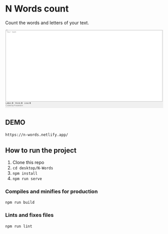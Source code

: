 # N Words count
Count the words and letters of your text.

![NWords](./Nwords.gif)


## DEMO

` https://n-words.netlify.app/ `

## How to run the project

1. Clone this repo
2. ``` cd desktop/N-Words ```
3. ``` npm install ```
4. ``` npm run serve ```


### Compiles and minifies for production
```
npm run build
```

### Lints and fixes files
```
npm run lint
```